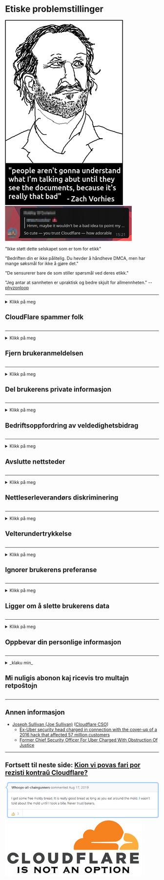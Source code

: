 # Etiske problemstillinger

![](../image/itsreallythatbad.jpg)
![](../image/telegram/c81238387627b4bfd3dcd60f56d41626.jpg)

"Ikke støtt dette selskapet som er tom for etikk"

"Bedriften din er ikke pålitelig. Du hevder å håndheve DMCA, men har mange søksmål for ikke å gjøre det."

"De sensurerer bare de som stiller spørsmål ved deres etikk."

"Jeg antar at sannheten er upraktisk og bedre skjult for allmennheten."  -- [phyzonloop](https://twitter.com/phyzonloop)


---


<details>
<summary>Klikk på meg

## CloudFlare spammer folk
</summary>


Cloudflare sender spam-e-post til brukere som ikke er Cloudflare.

- Send bare e-post til abonnenter som har valgt
- Når brukeren sier "stopp", så slutte å sende e-post

Det er så enkelt. Men Cloudflare bryr seg ikke.
Cloudflare sa at bruk av tjenesten deres kan stoppe alle spammere eller angripere.
Hvordan kan vi stoppe Cloudflare uten å aktivere Cloudflare?


| 🖼 | 🖼 |
| --- | --- |
| ![](../image/cfspam01.jpg) | ![](../image/cfspam03.jpg) |
| ![](../image/cfspam02.jpg) | ![](../image/cfspambrittany.jpg)<br>![](../image/cfspamtwtr.jpg) |

</details>

---

<details>
<summary>Klikk på meg

## Fjern brukeranmeldelsen
</summary>


Cloudflare sensurerer negative anmeldelser.
Hvis du legger ut anti-Cloudflare-tekst på Twitter, har du en sjanse til å få svar fra Cloudflare-ansatt med "Nei, det er ikke" -meldingen.
Hvis du legger ut en negativ anmeldelse på et hvilket som helst gjennomgangsside, vil de prøve å sensurere den.


| 🖼 | 🖼 |
| --- | --- |
| ![](../image/cfcenrev_01.jpg)<br>![](../image/cfcenrev_02.jpg) | ![](../image/cfcenrev_03.jpg) |

</details>

---

<details>
<summary>Klikk på meg

## Del brukerens private informasjon
</summary>


Cloudflare har et stort trakasseringsproblem.
Cloudflare deler personlig informasjon om de som klager på vertssider.
Noen ganger ber de deg om å oppgi din sanne ID.
Hvis du ikke vil bli trakassert, overfalt, swattet eller drept, bør du holde deg borte fra Cloudflared nettsteder.


| 🖼 | 🖼 |
| --- | --- |
| ![](../image/cfdox_what.jpg) | ![](../image/cfdox_swat.jpg) |
| ![](../image/cfdox_kill.jpg) | ![](../image/cfdox_threat.jpg) |
| ![](../image/cfdox_dox.jpg) | ![](../image/cfdox_ex1.jpg) |
| ![](../image/cfabuseform.jpg) | ![](../image/cfdox_ex2.jpg) |

</details>

---

<details>
<summary>Klikk på meg

## Bedriftsoppfordring av veldedighetsbidrag
</summary>


CloudFlare ber om veldedighetsbidrag.
Det er ganske forferdelig at et amerikansk selskap vil be om veldedighet sammen med ideelle organisasjoner som har gode formål.
Hvis du liker å blokkere folk eller kaste bort andres tid, kan det være lurt å bestille pizza til Cloudflare-ansatte.


![](../image/cfdonate.jpg)

</details>

---

<details>
<summary>Klikk på meg

## Avslutte nettsteder
</summary>


Hva vil du gjøre hvis nettstedet ditt plutselig går ned?
Det er rapporter om at Cloudflare sletter brukerens konfigurasjon eller stopper tjenesten uten advarsel, stille.
Vi foreslår at du finner en bedre leverandør.

![](../image/cftmnt.jpg)

</details>

---

<details>
<summary>Klikk på meg

## Nettleserleverandørs diskriminering
</summary>


CloudFlare gir fortrinnsrett til de som bruker Firefox mens de gir fiendtlig behandling til brukere av ikke-Tor-Browser fremfor Tor.
Tor-brukere av som med rette nekter å utføre ikke-gratis javascript, får også fiendtlig behandling.
Denne ulikheten i tilgang er et misbruk av nettverksnøytralitet og et maktmisbruk.

![](../image/browdifftbcx.gif)

- Venstre: Tor nettleser, høyre: Chrome. Samme IP-adresse.

![](../image/browserdiff.jpg)

- Venstre: Tor Browser Javascript Disabled, Cookie Enabled
- Til høyre: Chrome Javascript Enabled, Cookie Disabled

![](../image/cfsiryoublocked.jpg)

- QuteBrowser (mindre nettleser) uten Tor (Clearnet IP)

![](../image/lynx_cloudflare.gif)

- Lynx


| ***Nettleser*** | ***Få tilgang til behandling*** |
| --- | --- |
| Tor Browser (Javascript aktivert) | tilgang tillatt |
| Firefox (Javascript aktivert) | tilgang forringet |
| Chromium (Javascript aktivert) | tilgang forringet |
| Chromium or Firefox (Javascript deaktivert) | ingen tilgang |
| Chromium or Firefox (Informasjonskapsel deaktivert) | ingen tilgang |
| QuteBrowser | ingen tilgang |
| lynx | ingen tilgang |
| w3m | ingen tilgang |
| wget | ingen tilgang |


Hvorfor ikke bruke lydknappen for å løse enkel utfordring?

Ja, det er en lydknapp, men den fungerer ikke alltid over Tor.
Du får denne meldingen når du klikker på den:

```
Prøv igjen senere
Datamaskinen eller nettverket ditt kan sende automatiske spørsmål.
For å beskytte brukerne våre, kan vi ikke behandle forespørselen din akkurat nå.
For mer informasjon besøk vår hjelpeside
```

</details>

---

<details>
<summary>Klikk på meg

## Velterundertrykkelse
</summary>


Velgere i amerikanske stater registrerer seg for å stemme til slutt gjennom statssekretærens nettside i staten der de bor.
Republikanskontrollerte statssekretærkontorer engasjerer seg i valgundertrykkelse ved å fullmakte statssekretærens nettsted gjennom Cloudflare.
Cloudflares fiendtlige behandling av Tor-brukere, dets MITM-posisjon som et sentralisert globalt overvåkingspunkt, og dens skadelige rolle generelt gjør potensielle velgere motvillige til å registrere seg.
Spesielt liberaler har en tendens til å omfavne privatliv.
Velgerregistreringsskjemaer samler sensitiv informasjon om velgerens politiske skjevhet, personlige fysiske adresse, personnummer og fødselsdato.
De fleste stater gjør bare en delmengde av denne informasjonen offentlig tilgjengelig, men Cloudflare ser all den informasjonen når noen registrerer seg for å stemme.

Merk at papirregistrering ikke omgår Cloudflare fordi statssekretæren for dataregistreringsmedarbeidere sannsynligvis vil bruke Cloudflare-nettstedet til å legge inn dataene.

| 🖼 | 🖼 |
| --- | --- |
| ![](../image/cfvotm_01.jpg) | ![](../image/cfvotm_02.jpg) |

- Change.org er et kjent nettsted for å samle stemmer og handle.
“mennesker overalt starter kampanjer, mobiliserer støttespillere og jobber med beslutningstakere for å drive løsninger.”
Dessverre kan mange ikke se change.org i det hele tatt på grunn av Cloudflares aggressive filter.
De blir blokkert fra å undertegne begjæringen, og ekskluderer dem dermed fra en demokratisk prosess.
Ved å bruke en annen ikke-skyblåst plattform som OpenPetition, kan du løse problemet.

| 🖼 | 🖼 |
| --- | --- |
| ![](../image/changeorgasn.jpg) | ![](../image/changeorgtor.jpg) |

- Cloudflares "Athenian Project" tilbyr gratis beskyttelse på bedriftsnivå til statlige og lokale valgnettsteder.
De sa "deres valgkretser har tilgang til valginformasjon og velgerregistrering", men dette er en løgn fordi mange mennesker ikke kan bla gjennom nettstedet i det hele tatt.

</details>

---

<details>
<summary>Klikk på meg

## Ignorer brukerens preferanse
</summary>


Hvis du velger bort noe, forventer du at du ikke mottar noen e-post om det.
Cloudflare ignorerer brukerens preferanser og deler data med tredjeparts selskaper uten kundens samtykke.
Hvis du bruker deres gratisabonnement, sender de noen ganger e-post til deg og ber om å kjøpe månedlig abonnement.

![](../image/cfviopl_tp.jpg)

</details>

---

<details>
<summary>Klikk på meg

## Ligger om å slette brukerens data
</summary>


I følge denne eks-cloudflare-kundens blogg lyver Cloudflare om å slette kontoer.
I dag beholder mange selskaper dataene dine etter at du har lukket eller fjernet kontoen din.
De fleste gode selskaper nevner om det i deres personvernregler.
Cloudflare? Nei.

```
2019-08-05 CloudFlare sendte meg en bekreftelse på at de hadde fjernet kontoen min.
2019-10-02 Jeg mottok en e-post fra CloudFlare "fordi jeg er kunde"
```

Cloudflare visste ikke om ordet "fjern".
Hvis det virkelig blir fjernet, hvorfor fikk denne ekskunden en e-post?
Han nevnte også at Cloudflares personvernregler ikke nevner om det.

```
Deres nye personvernregler nevner ikke lagring av data i ett år.
```

![](../image/cfviopl_notdel.jpg)

Hvordan kan du stole på Cloudflare hvis personvernreglene deres er en LIE?

- [Det gikk over et år siden jeg kansellerte Cloudflare-kontoen min](https://shkspr.mobi/blog/2020/09/dont-trust-cloudflare-with-your-personal-data/)

</details>

---

<details>
<summary>Klikk på meg

## Oppbevar din personlige informasjon
</summary>


Det er vanskelig å slette Cloudflare-kontoen.

```
Send inn en supportbillett ved hjelp av kategorien "Konto",
og be om sletting av konto i meldingsdelen.
Du må ikke ha noen domener eller kredittkort knyttet til kontoen din før du ber om sletting.
```

Du vil motta denne e-postbekreftelsen.

![](../image/cf_deleteandkeep.jpg)

"Vi har begynt å behandle slettingsforespørselen din" men "Vi vil fortsette å lagre din personlige informasjon".

Kan du "stole på" dette?


- Hvordan avbryte Cloudflare-kontoen din

1. Logg deg på Cloudflare-dashbordet.
2. Slett alle soner (domener) fra dashbordet.
3. Klikk på støttekobling.
4. Send en ny billett. Fortell dem at du vil lukke kontoen din.
5. Vent flere dager.
6. Cloudflare-ansatte vil be om bekreftelse og årsaken til at du har bestemt deg for å forlate Cloudflare.
7. Send et svar igjen.
8. Vent flere dager.
9. Du får en melding: Vi har slettet kontoen din


</details>

---

<details>
<summary>_klaku min_

## Mi nuligis abonon kaj ricevis tro multajn retpoŝtojn
</summary>


La uzanto nuligis sian 'Cloudflare stream' abonon kaj li ricevas retpoŝtajn memorigilojn ĉiutage por rememorigi lin pri nuligita abono.
Ne estas malaprobita butono. Kiel vi ĉesas ĉi tiun frenezon?

![](../image/barrageemailcancelsubscription.jpg)

Cloudflare diris al ĉi tiu uzanto kontakti subtenteamo kaj peti ĉiujn viajn enhavojn forigi.

- [t](https://web.archive.org/web/20210412165334/https://twitter.com/JohnHaldson/status/1381651569247088650)

</details>

---

## Annen informasjon

- [Joseph Sullivan (Joe Sullivan)](../cloudflare_inc/cloudflare_members.md) ([Cloudflare CSO](https://twitter.com/eastdakota/status/1296522269313785862))
  - [Ex-Uber security head charged in connection with the cover-up of a 2016 hack that affected 57 million customers](https://www.businessinsider.com/uber-data-hack-security-head-joe-sullivan-charged-cover-up-2020-8)
  - [Former Chief Security Officer For Uber Charged With Obstruction Of Justice](https://www.justice.gov/usao-ndca/pr/former-chief-security-officer-uber-charged-obstruction-justice)


---


## Fortsett til neste side:   [Kion vi povas fari por rezisti kontraŭ Cloudflare?](nb.action.md)

![](../image/freemoldybread.jpg)
![](../image/cfisnotanoption.jpg)
